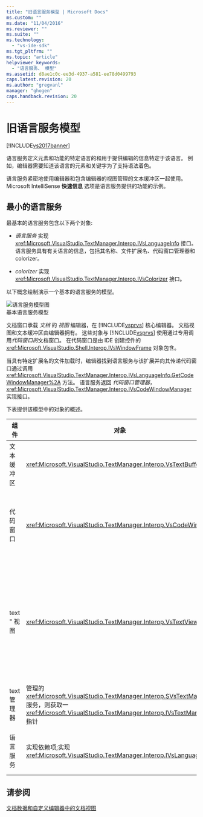 ```yaml
---
title: "旧语言服务模型 | Microsoft Docs"
ms.custom: ""
ms.date: "11/04/2016"
ms.reviewer: ""
ms.suite: ""
ms.technology: 
  - "vs-ide-sdk"
ms.tgt_pltfrm: ""
ms.topic: "article"
helpviewer_keywords: 
  - "语言服务、 模型"
ms.assetid: d8ae1c0c-ee3d-4937-a581-ee78d0499793
caps.latest.revision: 20
ms.author: "gregvanl"
manager: "ghogen"
caps.handback.revision: 20
---
```

# 旧语言服务模型
[!INCLUDE[vs2017banner](../../code-quality/includes/vs2017banner.md)]

语言服务定义元素和功能的特定语言的和用于提供编辑的信息特定于该语言。  例如，编辑器需要知道该语言的元素和关键字为了支持语法着色。  
  
 语言服务紧密地使用编辑器和包含编辑器的视图管理的文本缓冲区一起使用。  Microsoft IntelliSense **快速信息** 选项是语言服务提供的功能的示例。  
  
## 最小的语言服务  
 最基本的语言服务包含以下两个对象:  
  
-   *语言服务* 实现 <xref:Microsoft.VisualStudio.TextManager.Interop.IVsLanguageInfo> 接口。  语言服务具有有关语言的信息，包括其名称、文件扩展名、代码窗口管理器和 colorizer。  
  
-   *colorizer* 实现 <xref:Microsoft.VisualStudio.TextManager.Interop.IVsColorizer> 接口。  
  
 以下概念绘制演示一个基本的语言服务的模型。  
  
 ![语言服务模型图](~/extensibility/media/vslanguageservicemodel.gif "vsLanguageServiceModel")  
基本语言服务模型  
  
 文档窗口承载 *文档* 的 *视图* 编辑器，在 [!INCLUDE[vsprvs](../../code-quality/includes/vsprvs_md.md)] 核心编辑器。  文档视图和文本缓冲区由编辑器拥有。  这些对象与 [!INCLUDE[vsprvs](../../code-quality/includes/vsprvs_md.md)] 使用通过专用调用*代码窗口的*文档窗口。  在代码窗口是由 IDE 创建控件的<xref:Microsoft.VisualStudio.Shell.Interop.IVsWindowFrame> 对象包含。  
  
 当具有特定扩展名的文件加载时，编辑器找到语言服务与该扩展并向其传递代码窗口通过调用 <xref:Microsoft.VisualStudio.TextManager.Interop.IVsLanguageInfo.GetCodeWindowManager%2A> 方法。  语言服务返回 *代码窗口管理器*， <xref:Microsoft.VisualStudio.TextManager.Interop.IVsCodeWindowManager> 实现接口。  
  
 下表提供该模型中的对象的概述。  
  
|组件|对象|功能|  
|--------|--------|--------|  
|文本缓冲区|<xref:Microsoft.VisualStudio.TextManager.Interop.VsTextBuffer>|Unicode 读\/写文本流。  使用其他编码文本是可能的。|  
|代码窗口|<xref:Microsoft.VisualStudio.TextManager.Interop.VsCodeWindow>|包含一个或多个文本视图的文档窗口。  当 [!INCLUDE[vsprvs](../../code-quality/includes/vsprvs_md.md)] 则多文档界面 \(mdi\) \(MDI\) 模式，代码窗口是 MDI 子窗体。|  
|text " 视图|<xref:Microsoft.VisualStudio.TextManager.Interop.VsTextView>|使用该键盘和鼠标，它们使用户能够导航和视图文本的窗口。  文本视图显示给用户用作编辑。  在普通编辑器窗口、 " 输出 " 窗口和 " 即时 " 窗口可以使用文本视图。  此外，您可以在代码窗口中的一个或多个文本视图。|  
|text 管理器|管理的 <xref:Microsoft.VisualStudio.TextManager.Interop.SVsTextManager> 服务，则获取一 <xref:Microsoft.VisualStudio.TextManager.Interop.IVsTextManager> 指针|维护所有元素共享的通用信息前面所述的元素。|  
|语言服务|实现依赖项;实现 <xref:Microsoft.VisualStudio.TextManager.Interop.IVsLanguageInfo>|提供编辑器以特定语言的信息 \(如显示的语法的对象，语句完成和括号匹配。|  
  
## 请参阅  
 [文档数据和自定义编辑器中的文档视图](../../extensibility/document-data-and-document-view-in-custom-editors.md)